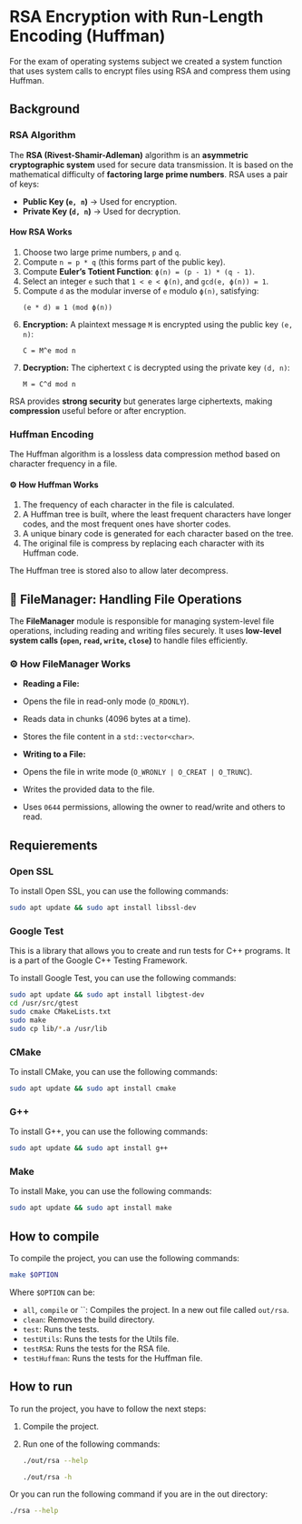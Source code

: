 # RSA Encryption with Run-Length Encoding (Huffman)
For the exam of operating systems subject we created a system function that uses system calls to encrypt files using RSA and compress them using Huffman.

## Background

### RSA Algorithm
The **RSA (Rivest-Shamir-Adleman)** algorithm is an **asymmetric cryptographic system** used for secure data transmission. It is based on the mathematical difficulty of **factoring large prime numbers**. RSA uses a pair of keys:
- **Public Key (`e, n`)** → Used for encryption.
- **Private Key (`d, n`)** → Used for decryption.

#### **How RSA Works**
1. Choose two large prime numbers, `p` and `q`.
2. Compute `n = p * q` (this forms part of the public key).
3. Compute **Euler’s Totient Function**: `ϕ(n) = (p - 1) * (q - 1)`.
4. Select an integer `e` such that `1 < e < ϕ(n)`, and `gcd(e, ϕ(n)) = 1`.
5. Compute `d` as the modular inverse of `e` modulo `ϕ(n)`, satisfying:  
    ```
    (e * d) ≡ 1 (mod ϕ(n))
    ```
6. **Encryption:** A plaintext message `M` is encrypted using the public key `(e, n)`:
    ```
    C = M^e mod n
    ```
7. **Decryption:** The ciphertext `C` is decrypted using the private key `(d, n)`:
    ```
    M = C^d mod n
    ```
RSA provides **strong security** but generates large ciphertexts, making **compression** useful before or after encryption.

### Huffman Encoding
The Huffman algorithm is a lossless data compression method based on character frequency in a file.
#### ⚙️ **How Huffman Works**
1. The frequency of each character in the file is calculated.
2. A Huffman tree is built, where the least frequent characters have longer codes, and the most frequent ones have shorter codes.
3. A unique binary code is generated for each character based on the tree.
4. The original file is compress by replacing each character with its Huffman code.

The Huffman tree is stored also to allow later decompress.

## 📂 **FileManager: Handling File Operations**
The **FileManager** module is responsible for managing system-level file operations, including reading and writing files securely. It uses **low-level system calls (`open`, `read`, `write`, `close`)** to handle files efficiently.

### ⚙️ **How FileManager Works**
- **Reading a File:**
- Opens the file in read-only mode (`O_RDONLY`).
- Reads data in chunks (4096 bytes at a time).
- Stores the file content in a `std::vector<char>`.

- **Writing to a File:**
- Opens the file in write mode (`O_WRONLY | O_CREAT | O_TRUNC`).
- Writes the provided data to the file.
- Uses `0644` permissions, allowing the owner to read/write and others to read.

## Requierements

### Open SSL

To install Open SSL, you can use the following commands:
```bash
sudo apt update && sudo apt install libssl-dev
```

### Google Test
This is a library that allows you to create and run tests for C++ programs. It is a part of the Google C++ Testing Framework.

To install Google Test, you can use the following commands:
```bash
sudo apt update && sudo apt install libgtest-dev
cd /usr/src/gtest
sudo cmake CMakeLists.txt
sudo make
sudo cp lib/*.a /usr/lib
```

### CMake

To install CMake, you can use the following commands:
```bash
sudo apt update && sudo apt install cmake
```

### G++

To install G++, you can use the following commands:
```bash
sudo apt update && sudo apt install g++
```

### Make

To install Make, you can use the following commands:
```bash
sudo apt update && sudo apt install make
```

## How to compile

To compile the project, you can use the following commands:
```bash
make $OPTION
```

Where `$OPTION` can be:
- `all`, `compile` or ``: Compiles the project. In a new out file called `out/rsa`.
- `clean`: Removes the build directory.
- `test`: Runs the tests.
- `testUtils`: Runs the tests for the Utils file.
- `testRSA`: Runs the tests for the RSA file.
- `testHuffman`: Runs the tests for the Huffman file.

## How to run

To run the project, you have to follow the next steps:

1. Compile the project.

2. Run one of the following commands:
    ```bash
    ./out/rsa --help
    ```
    ```bash
    ./out/rsa -h
    ```

Or you can run the following command if you are in the out directory:
```bash
./rsa --help
```
